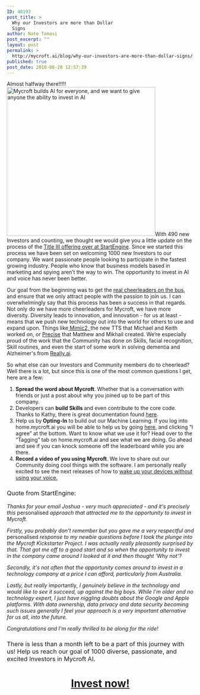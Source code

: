 ```yaml
---
ID: 40193
post_title: >
  Why our Investors are more than Dollar
  Signs
author: Nate Tomasi
post_excerpt: ""
layout: post
permalink: >
  http://mycroft.ai/blog/why-our-investors-are-more-than-dollar-signs/
published: true
post_date: 2018-08-20 12:57:39
---
```

<span style="font-weight: 400;">Almost halfway there!!!!!</span><span style="font-weight: 400;"><a href="https://www.startengine.com/mycroft-ai?utm_source=blog&amp;utm_medium=cheer"><img class="aligncenter wp-image-40203 size-full" src="https://mycroft.ai/wp-content/uploads/2018/08/Open-Future-Table-500px.png" alt="Mycroft builds AI for everyone, and we want to give anyone the ability to invest in AI" width="400" height="400" /></a>With 490 new Investors and counting, we thought we would give you a little update on the process of the <a href="https://www.startengine.com/mycroft-ai?utm_source=blog&amp;utm_medium=cheer" target="_blank" rel="noopener">Title III offering over at StartEngine</a>. Since we started this process we have been set on welcoming 1000 new Investors to our company. We want passionate people looking to participate in the fastest growing industry. People who know that business models based in marketing and spying aren’t the way to win. The opportunity to invest in AI and voice has never been better.</span>

<span style="font-weight: 400;">Our goal from the beginning was to get the </span><a href="https://mycroft.ai/blog/why-we-want-1000-investors-on-our-cap-table/" target="_blank" rel="noopener"><span style="font-weight: 400;">real cheerleaders on the bus</span></a><span style="font-weight: 400;">, and ensure that we only attract people with the passion to join us. I can overwhelmingly say that this process has been a success in that regards. Not only do we have more cheerleaders for Mycroft, we have more diversity. Diversity leads to innovation, and innovation - for us at least - means that we push new technology out into the world for others to use and expand upon. Things like</span><a href="https://mycroft.ai/blog/mimic-2-is-live/" target="_blank" rel="noopener"><span style="font-weight: 400;"> Mimic2, </span></a><span style="font-weight: 400;">the new TTS that Michael and Keith worked on, or </span><a href="https://mycroft.ai/blog/introducing-precise/" target="_blank" rel="noopener"><span style="font-weight: 400;">Precise</span></a><span style="font-weight: 400;"> that Matthew and Mikhail created. We’re especially proud of the work that the Community has done on Skills, facial recognition, Skill routines, and even the start of some work in solving dementia and Alzheimer's from </span><a href="https://really.ai/" target="_blank" rel="noopener"><span style="font-weight: 400;">Really.ai</span></a><span style="font-weight: 400;">.</span>

<span style="font-weight: 400;">So what else can our Investors and Community members do to cheerlead? Well there is a lot, but since this is one of the most common questions I get, here are a few:</span>
<ol>
 	<li style="font-weight: 400;"><b>Spread the word about Mycroft</b><span style="font-weight: 400;">. Whether that is a conversation with friends or just a post about why you joined up to be part of this company. </span></li>
 	<li style="font-weight: 400;"><span style="font-weight: 400;">Developers can </span><b>build Skills </b><span style="font-weight: 400;">and even contribute to the core code. Thanks to Kathy, there is great documentation found </span><a href="https://mycroft.ai/documentation/"><span style="font-weight: 400;">here</span></a><span style="font-weight: 400;">.</span></li>
 	<li style="font-weight: 400;"><span style="font-weight: 400;">Help us by</span><b> Opting-In</b><span style="font-weight: 400;"> to build out our Machine Learning. If you log into home.mycroft.ai you will be able to help us by going </span><a href="https://home.mycroft.ai/#/setting/basic?_k=j1eqkg" target="_blank" rel="noopener"><span style="font-weight: 400;">here</span></a><span style="font-weight: 400;">, and clicking “I agree” at the bottom. Want to know what we use it for? Head over to the “Tagging” tab on home.mycroft.ai and see what we are doing. Go ahead and see if you can knock someone off the leaderboard while you are there. </span></li>
 	<li style="font-weight: 400;"><b>Record a video of you using Mycroft</b><span style="font-weight: 400;">. We love to share out our Community doing cool things with the software. I am personally really excited to see the next releases of how to </span><a href="https://www.youtube.com/watch?v=ytKUTBfjnQI&amp;t=1s" target="_blank" rel="noopener"><span style="font-weight: 400;">wake up your devices without using your voice. </span></a></li>
</ol>
<h3><span style="font-weight: 400;">Quote from StartEngine: </span></h3>
<em>Thanks for your email Joshua - very much appreciated - and it's precisely this </em>personalised<em> approach that attracted me to the opportunity to invest in Mycroft.</em>

<em>Firstly, you probably don't remember but you gave me a very respectful and </em>personalised<em> response to my newbie questions before I took the plunge into the Mycroft Kickstarter Project. I was actually really pleasantly surprised by that. That got me off to a good start and so when the opportunity to invest in the company came around I looked at it and then thought 'Why not'?</em>

<em>Secondly, it's not often that the opportunity comes around to invest in a technology company at a price I can afford, particularly from Australia.</em>

<em>Lastly, but really </em>importantly<em>, I genuinely believe in the technology and would like to see it succeed, up against the big boys. While I'm older and no technology expert, I just have niggling doubts about the Google and Apple platforms. With data ownership, data privacy and data security becoming such issues generally I feel your approach is a very important alternative for us all, into the future.</em>

<em>Congratulations and I'm really thrilled to be along for the ride!</em>
<h3><span style="font-weight: 400;">There is less than a month left to be a part of this journey with us! Help us reach our goal of 1000 diverse, passionate, and excited Investors in Mycroft AI.</span></h3>
<h1 style="text-align: center;"><a href="https://www.startengine.com/mycroft-ai?utm_source=blog&amp;utm_medium=cheer" target="_blank" rel="noopener">Invest now!</a></h1>